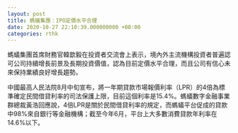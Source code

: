 ```yaml
---
layout: post
title: 螞蟻集團：IPO定價水平合理
date: 2020-10-27 22:10:39.000000000 +08:00
categories: rthk
---
```


螞蟻集團首席財務官韓歆毅在投資者交流會上表示，境內外主流機構投資者普遍認可公司持續增長前景及長期投資價值，認為目前定價水平合理，而且公司有信心未來保持業績良好增長趨勢。

中國最高人民法院8月中旬宣布，將一年期貸款市場報價利率（LPR）的4倍為標準確定民間借貸利率的司法保護上限，目前這個利率是15.4%。螞蟻數字金融事業群總裁黃浩回應說，4倍LPR是關於民間借貸利率的規定，而螞蟻平台促成的貸款中98%來自銀行等金融機構；截至今年6月，平台上大多數消費貸款年利率在14.6%以下。
